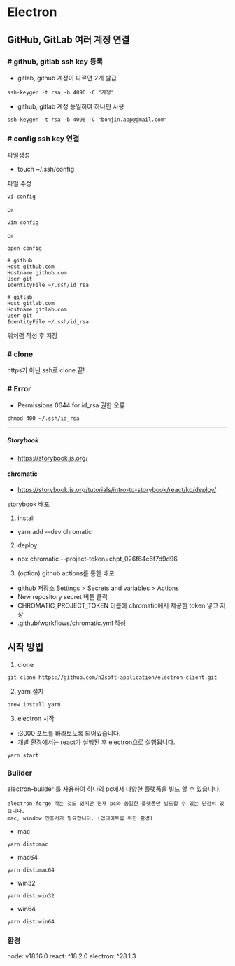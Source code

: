 # Electron

## GitHub, GitLab 여러 계정 연결
### # github, gitlab ssh key 등록
- gitlab, github 계정이 다르면 2개 발급
```shell
ssh-keygen -t rsa -b 4096 -C "계정"
```

- github, gitlab 계정 동일하여 하나만 사용
```shell
ssh-keygen -t rsa -b 4096 -C "bonjin.app@gmail.com"
```

### # config ssh key 연결
파일생성
- touch ~/.ssh/config

파일 수정
```shell
vi config
```
or
```shell
vim config
```
or
```shell
open config
```

```shell
# github
Host github.com
Hostname github.com
User git
IdentityFile ~/.ssh/id_rsa

# gitlab
Host gitlab.com
Hostname gitlab.com
User git
IdentityFile ~/.ssh/id_rsa
```

위처럼 작성 후 저장



### # clone
https가 아닌 ssh로 clone 끝!

### # Error
- Permissions 0644 for id_rsa 권한 오류
```shell
chmod 400 ~/.ssh/id_rsa
```

<hr/>

##### Storybook
- https://storybook.js.org/

#### chromatic
- https://storybook.js.org/tutorials/intro-to-storybook/react/ko/deploy/

storybook 배포
1. install
- yarn add --dev chromatic

2. deploy
- npx chromatic --project-token=chpt_026f64c6f7d9d96

3. (option) github actions를 통핸 배포
- github 저장소 Settings > Secrets and variables > Actions
- New repository secret 버튼 클릭
- CHROMATIC_PROJECT_TOKEN 이름에 chromatic에서 제공한 token 넣고 저장
- .github/workflows/chromatic.yml 작성


## 시작 방법

1. clone
```shell
git clone https://github.com/n2soft-application/electron-client.git
```

2. yarn 설치
```shell
brew install yarn
```

3. electron 시작
- :3000 포트를 바라보도록 되어있습니다.
- 개발 환경에서는 react가 실행된 후 electron으로 실행됩니다.
```shell
yarn start
```

### Builder
electron-builder 를 사용하여 하나의 pc에서 다양한 플랫폼을 빌드 할 수 있습니다.
```
electron-forge 라는 것도 있지만 현재 pc와 동일한 플랫폼만 빌드할 수 있는 단점이 있습니다.
mac, window 인증서가 필요합니다. (업데이트를 위한 환경)
```


- mac
```shell
yarn dist:mac
```

- mac64
```shell
yarn dist:mac64
```

- win32
```shell
yarn dist:win32
```

- win64
```shell
yarn dist:win64
```


### 환경
node: v18.16.0
react: ^18.2.0
electron: ^28.1.3